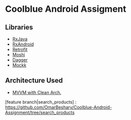 # Coolblue Android Assigment


<h2>Libraries</h2>

- [RxJava](https://github.com/ReactiveX/RxJava)
- [RxAndroid](https://github.com/ReactiveX/RxAndroid)
- [Retrofit](https://github.com/square/retrofit)
- [Moshi](https://github.com/square/moshi)
- [Dagger](https://developer.android.com/training/dependency-injection/dagger-android)
- [Mockk](https://mockk.io/)

<h2>Architecture Used</h2>

- [MVVM with Clean Arch.](https://developer.android.com/topic/libraries/architecture/viewmodel?gclid=Cj0KCQjwwuD7BRDBARIsAK_5YhXmgxuAX06ItxTuvmX-rwsYgtnIOnB1UrrktXmcVkCom0_TsxLk9JAaAoomEALw_wcB&gclsrc=aw.ds)

[feature branch|search_products] : https://github.com/OmarBeshary/Coolblue-Android-Assignment/tree/search_products

